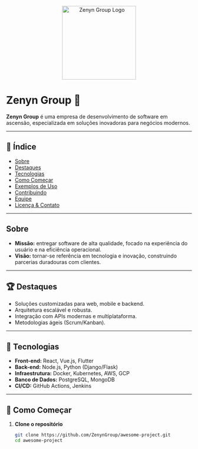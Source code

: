 <p align="center">
  <img src="https://avatars.githubusercontent.com/u/218884250?v=4" alt="Zenyn Group Logo" width="200" />
</p>

# Zenyn Group 🚀

**Zenyn Group** é uma empresa de desenvolvimento de software em ascensão, especializada em soluções inovadoras para negócios modernos.

---

## 📌 Índice

- [Sobre](#sobre)  
- [Destaques](#destaques)  
- [Tecnologias](#tecnologias)  
- [Como Começar](#como-começar)  
- [Exemplos de Uso](#exemplos-de-uso)  
- [Contribuindo](#contribuindo)  
- [Equipe](#equipe)  
- [Licença & Contato](#licença--contato)

---

## Sobre

- **Missão:** entregar software de alta qualidade, focado na experiência do usuário e na eficiência operacional.  
- **Visão:** tornar-se referência em tecnologia e inovação, construindo parcerias duradouras com clientes.

---

## 🏆 Destaques

- Soluções customizadas para web, mobile e backend.  
- Arquitetura escalável e robusta.  
- Integração com APIs modernas e multiplataforma.  
- Metodologias ágeis (Scrum/Kanban).

---

## 🧰 Tecnologias

- **Front-end:** React, Vue.js, Flutter  
- **Back-end:** Node.js, Python (Django/Flask)  
- **Infraestrutura:** Docker, Kubernetes, AWS, GCP  
- **Banco de Dados:** PostgreSQL, MongoDB  
- **CI/CD:** GitHub Actions, Jenkins

---

## 🚀 Como Começar

1. **Clone o repositório**  
   ```bash
   git clone https://github.com/ZenynGroup/awesome-project.git
   cd awesome-project
